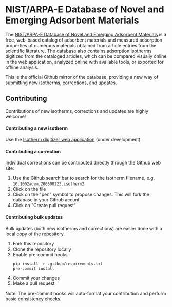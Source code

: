 # NIST/ARPA-E Database of Novel and Emerging Adsorbent Materials

The [NIST/ARPA-E Database of Novel and Emerging Adsorbent Materials](https://adsorption.nist.gov/isodb) is a free, web-based catalog of adsorbent materials and measured adsorption properties of numerous materials obtained from article entries from the scientific literature.
The database also contains adsorption isotherms digitized from the cataloged articles, which can be compared visually online in the web application, analyzed online with available tools, or exported for offline analysis.

This is the official Github mirror of the database, providing a new way of submitting new isotherms, corrections, and updates.

## Contributing

Contributions of new isotherms, corrections and updates are highly welcome!

#### Contributing a new isotherm

Use the [Isotherm digitizer web application]() (under development)

#### Contributing a correction

Individual corrections can be contributed directly through the Github web site:

 1. Use the Github search bar to search for the isotherm filename, e.g. `10.1002adem.200500223.isotherm2`
 2. Click on the file
 3. Click on the "pen" symbol to propose changes.
    This will fork the database in your Github accunt.
 4. Click on "Create pull request"

#### Contributing bulk updates

Bulk updates (both new isotherms and corrections) are easier done with a local copy of the repository.

 1. Fork this repository
 2. Clone the repository locally
 3. Enable pre-commit hooks
    ```
    pip install -r .github/requirements.txt
    pre-commit install
    ```
 4. Commit your changes
 5. Make a pull request

Note: The pre-commit hooks will auto-format your contribution and perform basic consistency checks.
